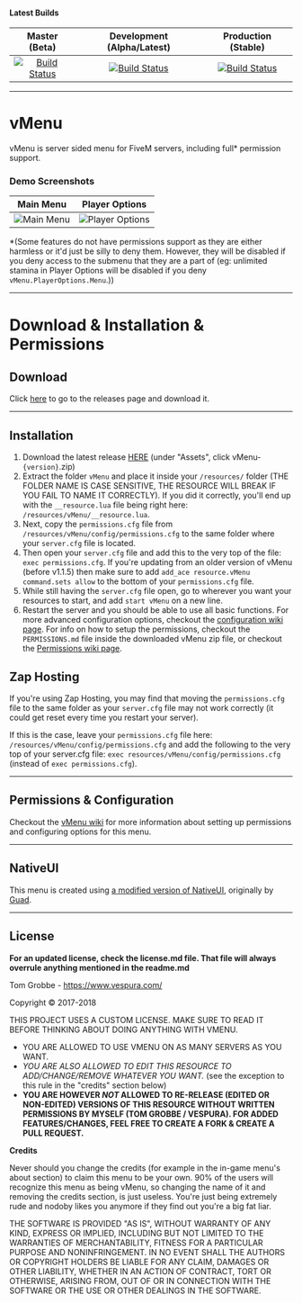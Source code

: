 #### Latest Builds

|Master (Beta)|Development (Alpha/Latest)|Production (Stable)|
|:-:|:-:|:-:|
|[![Build Status](https://travis-ci.org/TomGrobbe/vMenu.svg?branch=master)](https://travis-ci.org/TomGrobbe/vMenu) | [![Build Status](https://travis-ci.org/TomGrobbe/vMenu.svg?branch=development)](https://travis-ci.org/TomGrobbe/vMenu) | [![Build Status](https://travis-ci.org/TomGrobbe/vMenu.svg?branch=production)](https://travis-ci.org/TomGrobbe/vMenu) |


--------


# vMenu
vMenu is server sided menu for FiveM servers, including full\* permission support.

### Demo Screenshots

|Main Menu|Player Options|
|:-:|:-:|
|![Main Menu](https://www.vespura.com/hi/i/fef17e5.png)|![Player Options](https://www.vespura.com/hi/i/458b6e4.png)|

\*(Some features do not have permissions support as they are either harmless or it'd just be silly to deny them. However, they will be disabled if you deny access to the submenu that they are a part of (eg: unlimited stamina in Player Options will be disabled if you deny `vMenu.PlayerOptions.Menu`.))

--------

# Download & Installation & Permissions

## Download

Click [here](https://github.com/TomGrobbe/vMenu/releases) to go to the releases page and download it.


--------

## Installation
1. Download the latest release [HERE](https://github.com/TomGrobbe/vMenu/releases) (under "Assets", click vMenu-`{version}`.zip)
2. Extract the folder `vMenu` and place it inside your `/resources/` folder (THE FOLDER NAME IS CASE SENSITIVE, THE RESOURCE WILL BREAK IF YOU FAIL TO NAME IT CORRECTLY). If you did it correctly, you'll end up with the `__resource.lua` file being right here: `/resources/vMenu/__resource.lua`.
3. Next, copy the `permissions.cfg` file from `/resources/vMenu/config/permissions.cfg` to the same folder where your `server.cfg` file is located.
4. Then open your `server.cfg` file and add this to the very top of the file: `exec permissions.cfg`. If you're updating from an older version of vMenu (before v1.1.5) then make sure to add `add_ace resource.vMenu command.sets allow` to the bottom of your `permissions.cfg` file.
5. While still having the `server.cfg` file open, go to wherever you want your resources to start, and add `start vMenu` on a new line.
6. Restart the server and you should be able to use all basic functions. For more advanced configuration options, checkout the [configuration wiki page](https://github.com/TomGrobbe/vMenu/wiki/Configuration). For info on how to setup the permissions, checkout the `PERMISSIONS.md` file inside the downloaded vMenu zip file, or checkout the [Permissions wiki page](https://github.com/TomGrobbe/vMenu/wiki/Permissions).

## Zap Hosting
If you're using Zap Hosting, you may find that moving the `permissions.cfg` file to the same folder as your `server.cfg` file may not work correctly (it could get reset every time you restart your server).

If this is the case, leave your `permissions.cfg` file here: `/resources/vMenu/config/permissions.cfg` and add the following to the very top of your server.cfg file: `exec resources/vMenu/config/permissions.cfg` (instead of `exec permissions.cfg`).

--------

## Permissions & Configuration
Checkout the [vMenu wiki](https://github.com/TomGrobbe/vMenu/wiki/) for more information about setting up permissions and configuring options for this menu.


--------


## NativeUI
This menu is created using [a modified version of NativeUI](https://github.com/TomGrobbe/NativeUI), originally by [Guad](https://github.com/Guad/NativeUI).


--------

## License
**For an updated license, check the license.md file. That file will always overrule anything mentioned in the readme.md**


Tom Grobbe - https://www.vespura.com/

Copyright © 2017-2018


THIS PROJECT USES A CUSTOM LICENSE. MAKE SURE TO READ IT BEFORE THINKING ABOUT DOING ANYTHING WITH VMENU.


- YOU ARE ALLOWED TO USE VMENU ON AS MANY SERVERS AS YOU WANT.
- _YOU ARE ALSO ALLOWED TO EDIT THIS RESOURCE TO ADD/CHANGE/REMOVE WHATEVER YOU WANT._ (see the exception to this rule in the "credits" section below)
- **YOU ARE HOWEVER _NOT_ ALLOWED TO RE-RELEASE (EDITED OR NON-EDITED) VERSIONS OF THIS RESOURCE WITHOUT WRITTEN PERMISSIONS BY MYSELF (TOM GROBBE / VESPURA). FOR ADDED FEATURES/CHANGES, FEEL FREE TO CREATE A FORK & CREATE A PULL REQUEST.**


**Credits**

Never should you change the credits (for example in the in-game menu's about section) to claim this menu to be your own. 90% of the users will recognize this menu as being vMenu, so changing the name of it and removing the credits section, is just useless. You're just being extremely rude and nodoby likes you anymore if they find out you're a big fat liar.


THE SOFTWARE IS PROVIDED "AS IS", WITHOUT WARRANTY OF ANY KIND, EXPRESS OR IMPLIED, INCLUDING BUT NOT LIMITED TO THE WARRANTIES OF MERCHANTABILITY, FITNESS FOR A PARTICULAR PURPOSE AND NONINFRINGEMENT.
IN NO EVENT SHALL THE AUTHORS OR COPYRIGHT HOLDERS BE LIABLE FOR ANY CLAIM, DAMAGES OR OTHER LIABILITY, WHETHER IN AN ACTION OF CONTRACT, TORT OR OTHERWISE, ARISING FROM, OUT OF OR IN CONNECTION WITH THE SOFTWARE OR THE USE OR OTHER DEALINGS IN THE SOFTWARE. 

